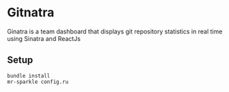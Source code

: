 # Gitnatra

Ginatra is a team dashboard that displays git repository statistics in real time using Sinatra and ReactJs

## Setup
    bundle install
    mr-sparkle config.ru
